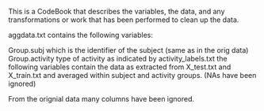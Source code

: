 This is a CodeBook that describes the variables, the data, and any transformations or work that has been performed to clean up the data.

aggdata.txt contains the following variables:

Group.subj      which is the identifier of the subject (same as in the orig data)
Group.activity  type of activity as indicated by activity_labels.txt
the following variables contain the data as extracted from X_test.txt and X_train.txt and averaged within subject and activity groups. (NAs have been ignored)

From the orignial data many columns have been ignored.